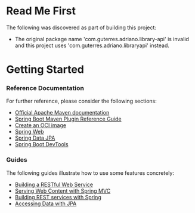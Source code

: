 # Read Me First
The following was discovered as part of building this project:

* The original package name 'com.guterres.adriano.library-api' is invalid and this project uses 'com.guterres.adriano.libraryapi' instead.

# Getting Started

### Reference Documentation
For further reference, please consider the following sections:

* [Official Apache Maven documentation](https://maven.apache.org/guides/index.html)
* [Spring Boot Maven Plugin Reference Guide](https://docs.spring.io/spring-boot/docs/3.2.0-SNAPSHOT/maven-plugin/reference/html/)
* [Create an OCI image](https://docs.spring.io/spring-boot/docs/3.2.0-SNAPSHOT/maven-plugin/reference/html/#build-image)
* [Spring Web](https://docs.spring.io/spring-boot/docs/3.2.0-SNAPSHOT/reference/htmlsingle/#web)
* [Spring Data JPA](https://docs.spring.io/spring-boot/docs/3.2.0-SNAPSHOT/reference/htmlsingle/#data.sql.jpa-and-spring-data)
* [Spring Boot DevTools](https://docs.spring.io/spring-boot/docs/3.2.0-SNAPSHOT/reference/htmlsingle/#using.devtools)

### Guides
The following guides illustrate how to use some features concretely:

* [Building a RESTful Web Service](https://spring.io/guides/gs/rest-service/)
* [Serving Web Content with Spring MVC](https://spring.io/guides/gs/serving-web-content/)
* [Building REST services with Spring](https://spring.io/guides/tutorials/rest/)
* [Accessing Data with JPA](https://spring.io/guides/gs/accessing-data-jpa/)


